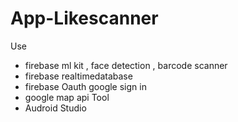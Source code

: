 # App-Likescanner

Use 
- firebase ml kit , face detection , barcode scanner 
- firebase realtimedatabase
- firebase Oauth google sign in 
- google map api
Tool 
- Audroid Studio
